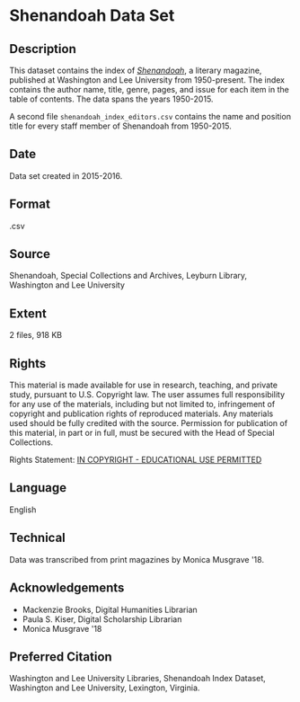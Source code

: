 # Shenandoah Data Set

## Description

This dataset contains the index of *[Shenandoah](https://shenandoahliterary.org)*, a literary magazine, published at Washington and Lee University from 1950-present. The index contains the author name, title, genre, pages, and issue for each item in the table of contents. The data spans the years 1950-2015. 

A second file `shenandoah_index_editors.csv` contains the name and position title for every staff member of Shenandoah from 1950-2015. 

## Date
Data set created in 2015-2016.

## Format
.csv

## Source 

Shenandoah, Special Collections and Archives, Leyburn Library, Washington and Lee University

## Extent

2 files, 918 KB

## Rights

This material is made available for use in research, teaching, and private study, pursuant to U.S. Copyright law. The user assumes full responsibility for any use of the materials, including but not limited to, infringement of copyright and publication rights of reproduced materials. Any materials used should be fully credited with the source. Permission for publication of this material, in part or in full, must be secured with the Head of Special Collections.

Rights Statement: [IN COPYRIGHT - EDUCATIONAL USE PERMITTED](https://rightsstatements.org/page/InC-EDU/1.0/?language=en)

## Language

English

## Technical

Data was transcribed from print magazines by Monica Musgrave '18.

## Acknowledgements

* Mackenzie Brooks, Digital Humanities Librarian
* Paula S. Kiser, Digital Scholarship Librarian
* Monica Musgrave '18

## Preferred Citation

Washington and Lee University Libraries, Shenandoah Index Dataset, Washington and Lee University, Lexington, Virginia.